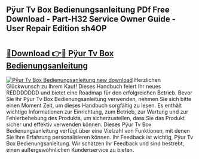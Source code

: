 ## Pÿur Tv Box Bedienungsanleitung PDf Free Download - Part-H32 Service Owner Guide - User Repair Edition sh4OP

# <h2><a href="http://df4bfw.blite.top/?on=P%c3%bfur+Tv+Box+Bedienungsanleitung">🔗Download 👉🔴 Pÿur Tv Box Bedienungsanleitung</a></h2>

[![Pÿur Tv Box Bedienungsanleitung new download](https://i.imgur.com/lujVjoI.png)](http://df4bfw.blite.top/?on=P%c3%bfur+Tv+Box+Bedienungsanleitung)
Herzlichen Glückwunsch zu Ihrem Kauf! Dieses Handbuch feiert Ihr neues REDDDDDDD und bietet eine Roadmap für den erfolgreichen Betrieb. Bevor Sie Ihr Pÿur Tv Box Bedienungsanleitung verwenden, nehmen Sie sich bitte einen Moment Zeit, um dieses Handbuch sorgfältig zu lesen. Es enthält wichtige Informationen zur Einrichtung, zum Betrieb, zur Wartung und zur Fehlerbehebung des Produkts, um sicherzustellen, dass Sie das Produkt sicher und effektiv verwenden können. Dieses Pÿur Tv Box Bedienungsanleitung verfügt über eine Vielzahl von Funktionen, mit denen Sie Ihre Erfahrung personalisieren können. Ihr Feedback ist wichtig, Pÿur Tv Box Bedienungsanleitung. Wir schätzen Ihr Feedback und sind bestrebt, einen außergewöhnlichen Kundenservice zu bieten.
